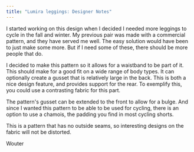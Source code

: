 ```yaml
---
title: "Lumira leggings: Designer Notes"
---
```


I started working on this design when I decided I needed more leggings to cycle in the fall and winter. My previous
pair was made with a commercial pattern, and they have served me well. The easy solution would have been to just
make some more. But if I need some of these, there should be more people that do. 

I decided to make this pattern so it allows for a waistband to be part of it. This should make for a good fit on
a wide range of body types. It can optionally create a gusset that is relatively large in the back. This is both 
a nice design feature, and provides support for the rear. To exemplify this, you could use a contrasting fabric 
for this part.

The pattern's gusset can be extended to the front to allow for a bulge. And since I wanted this pattern to be
able to be used for cycling, there is an option to use a chamois, the padding you find in most cycling shorts.

This is a pattern that has no outside seams, so interesting designs on the fabric will not be distorted. 

Wouter
